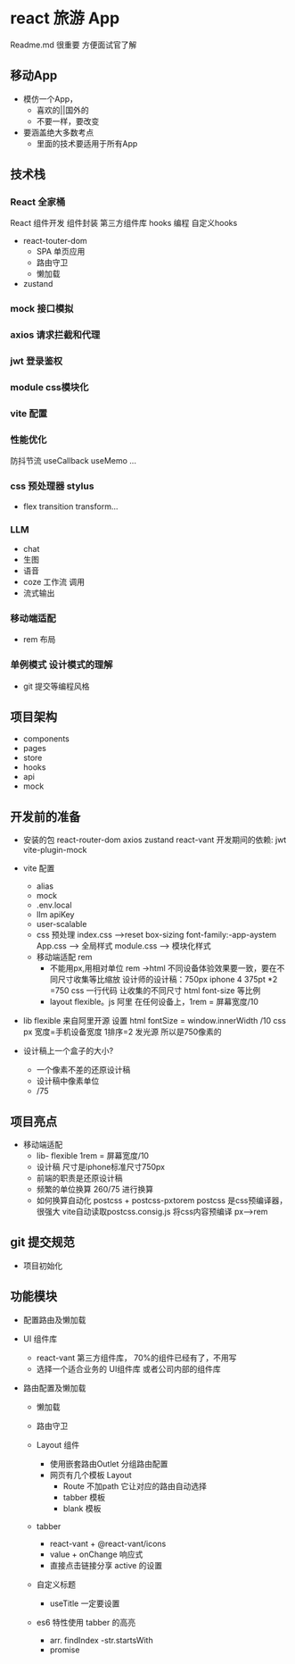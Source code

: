 # react 旅游 App
Readme.md 很重要 方便面试官了解
## 移动App
- 模仿一个App，
  - 喜欢的||国外的
  - 不要一样，要改变
- 要涵盖绝大多数考点
  - 里面的技术要适用于所有App

## 技术栈

### React 全家桶
  React 组件开发
  组件封装
  第三方组件库
  hooks 编程   自定义hooks
  - react-touter-dom
    - SPA 单页应用
    - 路由守卫
    - 懒加载
  - zustand
### mock 接口模拟
### axios 请求拦截和代理
### jwt 登录鉴权
### module css模块化
### vite 配置
### 性能优化
  防抖节流
  useCallback useMemo ...
### css 预处理器 stylus
  - flex transition transform...
### LLM
  - chat 
  - 生图
  - 语音
  - coze 工作流 调用
  - 流式输出
### 移动端适配
  - rem 布局

### 单例模式 设计模式的理解

- git 提交等编程风格

## 项目架构
- components
- pages
- store
- hooks
- api
- mock


## 开发前的准备
- 安装的包
    react-router-dom
    axios
    zustand
    react-vant
    开发期间的依赖:
    jwt
    vite-plugin-mock  

- vite 配置
  - alias
  - mock
  - .env.local
  - llm apiKey
  - user-scalable
  - css 预处理
    index.css  -->reset
     box-sizing font-family:-app-aystem
    App.css  --> 全局样式
    module.css  --> 模块化样式
  - 移动端适配 rem
    - 不能用px,用相对单位 rem ->html
    不同设备体验效果要一致，要在不同尺寸收集等比缩放
    设计师的设计稿：750px iphone 4  375pt *2 =750
    css 一行代码 让收集的不同尺寸 html font-size 等比例
    - layout 
    flexible。js 阿里 在任何设备上，1rem = 屏幕宽度/10

- lib flexible
来自阿里开源
设置 html fontSize = window.innerWidth /10
 css px 宽度=手机设备宽度
 1排序=2 发光源 所以是750像素的

 - 设计稿上一个盒子的大小?
   - 一个像素不差的还原设计稿
   - 设计稿中像素单位
   - /75

## 项目亮点
  - 移动端适配
    - lib- flexible 1rem = 屏幕宽度/10
    - 设计稿 尺寸是iphone标准尺寸750px
    - 前端的职责是还原设计稿
    - 频繁的单位换算 260/75 进行换算
    - 如何换算自动化
      postcss + postcss-pxtorem
      postcss 是css预编译器，很强大
      vite自动读取postcss.consig.js 将css内容预编译
      px——>rem

## git 提交规范
  - 项目初始化
## 功能模块
  - 配置路由及懒加载
  - UI 组件库
    - react-vant 第三方组件库， 70%的组件已经有了，不用写
    - 选择一个适合业务的 UI组件库  或者公司内部的组件库
  
  - 路由配置及懒加载
    - 懒加载
    - 路由守卫
    - Layout 组件
      - 使用嵌套路由Outlet 分组路由配置
      - 网页有几个模板 Layout
        - Route 不加path 它让对应的路由自动选择
        - tabber 模板
        - blank 模板

    - tabber
      - react-vant + @react-vant/icons
      - value + onChange 响应式
      - 直接点击链接分享 active 的设置

    - 自定义标题
      - useTitle 一定要设置

    - es6 特性使用
      tabber 的高亮
      - arr. findIndex
      -str.startsWith
      - promise